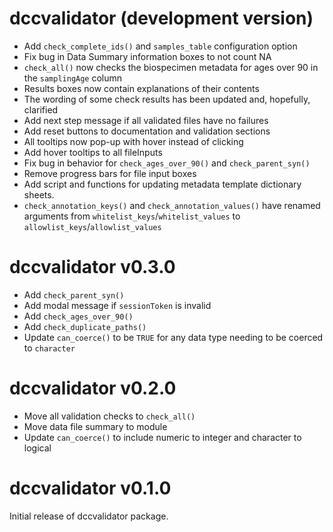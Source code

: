 # dccvalidator (development version)

- Add `check_complete_ids()` and `samples_table` configuration option
- Fix bug in Data Summary information boxes to not count NA
- `check_all()` now checks the biospecimen metadata for ages over 90 in the
  `samplingAge` column
- Results boxes now contain explanations of their contents
- The wording of some check results has been updated and, hopefully, clarified
- Add next step message if all validated files have no failures
- Add reset buttons to documentation and validation sections
- All tooltips now pop-up with hover instead of clicking
- Add hover tooltips to all fileInputs
- Fix bug in behavior for `check_ages_over_90()` and `check_parent_syn()`
- Remove progress bars for file input boxes
- Add script and functions for updating metadata template dictionary sheets.
- `check_annotation_keys()` and `check_annotation_values()` have renamed
  arguments from `whitelist_keys`/`whitelist_values` to
  `allowlist_keys`/`allowlist_values`

# dccvalidator v0.3.0

- Add `check_parent_syn()`
- Add modal message if `sessionToken` is invalid
- Add `check_ages_over_90()`
- Add `check_duplicate_paths()`
- Update `can_coerce()` to be `TRUE` for any data type needing to be coerced to `character`

# dccvalidator v0.2.0

- Move all validation checks to `check_all()`
- Move data file summary to module
- Update `can_coerce()` to include numeric to integer and character to logical

# dccvalidator v0.1.0

Initial release of dccvalidator package.
